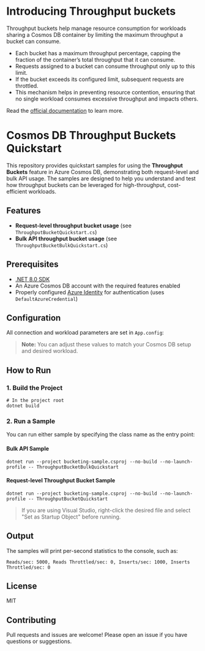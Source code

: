 # Introducing Throughput buckets
Throughput buckets help manage resource consumption for workloads sharing a Cosmos DB container by limiting the maximum throughput a bucket can consume.
- Each bucket has a maximum throughput percentage, capping the fraction of the container’s total throughput that it can consume.
- Requests assigned to a bucket can consume throughput only up to this limit.
- If the bucket exceeds its configured limit, subsequent requests are throttled.
- This mechanism helps in preventing resource contention, ensuring that no single workload consumes excessive throughput and impacts others.

Read the [official documentation](https://learn.microsoft.com/azure/cosmos-db/nosql/throughput-buckets) to learn more.
# Cosmos DB Throughput Buckets Quickstart

This repository provides quickstart samples for using the **Throughput Buckets** feature in Azure Cosmos DB, demonstrating both request-level and bulk API usage. The samples are designed to help you understand and test how throughput buckets can be leveraged for high-throughput, cost-efficient workloads.

## Features
- **Request-level throughput bucket usage** (see `ThroughputBucketQuickstart.cs`)
- **Bulk API throughput bucket usage** (see `ThroughputBucketBulkQuickstart.cs`)

## Prerequisites
- [.NET 8.0 SDK](https://dotnet.microsoft.com/download)
- An Azure Cosmos DB account with the required features enabled
- Properly configured [Azure Identity](https://learn.microsoft.com/azure/developer/dotnet/azure-sdk-authentication?tabs=command-line) for authentication (uses `DefaultAzureCredential`)

## Configuration
All connection and workload parameters are set in `App.config`:
> **Note:** You can adjust these values to match your Cosmos DB setup and desired workload.

## How to Run

### 1. Build the Project
```pwsh
# In the project root
dotnet build
```

### 2. Run a Sample
You can run either sample by specifying the class name as the entry point:

#### Bulk API Sample
```pwsh
dotnet run --project bucketing-sample.csproj --no-build --no-launch-profile -- ThroughputBucketBulkQuickstart
```

#### Request-level Throughput Bucket Sample
```pwsh
dotnet run --project bucketing-sample.csproj --no-build --no-launch-profile -- ThroughputBucketQuickstart
```

> If you are using Visual Studio, right-click the desired file and select "Set as Startup Object" before running.

## Output
The samples will print per-second statistics to the console, such as:
```
Reads/sec: 5000, Reads Throttled/sec: 0, Inserts/sec: 1000, Inserts Throttled/sec: 0
```

## License
MIT

## Contributing
Pull requests and issues are welcome! Please open an issue if you have questions or suggestions.

